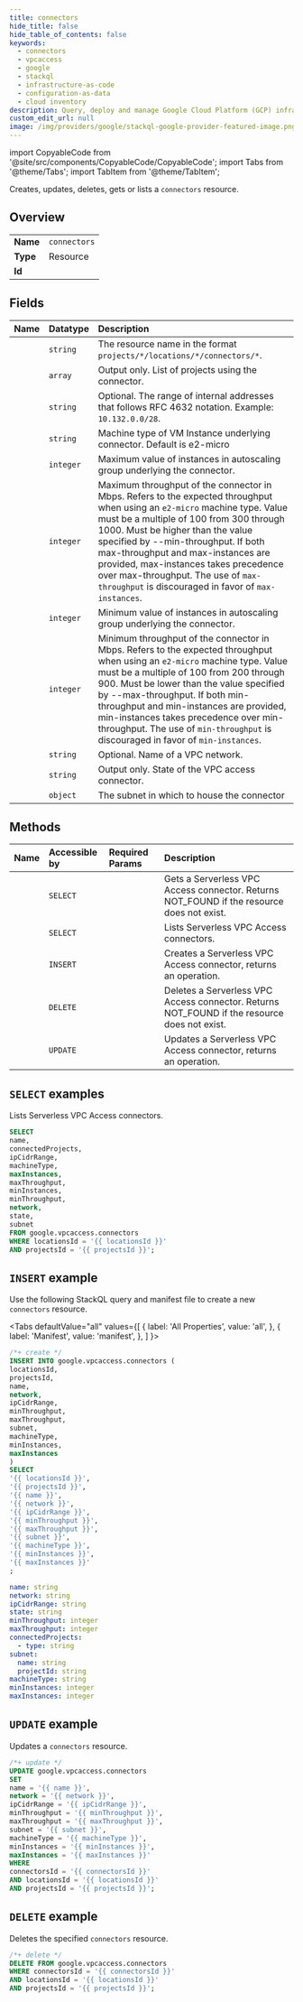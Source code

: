```yaml
---
title: connectors
hide_title: false
hide_table_of_contents: false
keywords:
  - connectors
  - vpcaccess
  - google
  - stackql
  - infrastructure-as-code
  - configuration-as-data
  - cloud inventory
description: Query, deploy and manage Google Cloud Platform (GCP) infrastructure and resources using SQL
custom_edit_url: null
image: /img/providers/google/stackql-google-provider-featured-image.png
---
```


import CopyableCode from '@site/src/components/CopyableCode/CopyableCode';
import Tabs from '@theme/Tabs';
import TabItem from '@theme/TabItem';

Creates, updates, deletes, gets or lists a <code>connectors</code> resource.

## Overview
<table><tbody>
<tr><td><b>Name</b></td><td><code>connectors</code></td></tr>
<tr><td><b>Type</b></td><td>Resource</td></tr>
<tr><td><b>Id</b></td><td><CopyableCode code="google.vpcaccess.connectors" /></td></tr>
</tbody></table>

## Fields
| Name | Datatype | Description |
|:-----|:---------|:------------|
| <CopyableCode code="name" /> | `string` | The resource name in the format `projects/*/locations/*/connectors/*`. |
| <CopyableCode code="connectedProjects" /> | `array` | Output only. List of projects using the connector. |
| <CopyableCode code="ipCidrRange" /> | `string` | Optional. The range of internal addresses that follows RFC 4632 notation. Example: `10.132.0.0/28`. |
| <CopyableCode code="machineType" /> | `string` | Machine type of VM Instance underlying connector. Default is e2-micro |
| <CopyableCode code="maxInstances" /> | `integer` | Maximum value of instances in autoscaling group underlying the connector. |
| <CopyableCode code="maxThroughput" /> | `integer` | Maximum throughput of the connector in Mbps. Refers to the expected throughput when using an `e2-micro` machine type. Value must be a multiple of 100 from 300 through 1000. Must be higher than the value specified by --min-throughput. If both max-throughput and max-instances are provided, max-instances takes precedence over max-throughput. The use of `max-throughput` is discouraged in favor of `max-instances`. |
| <CopyableCode code="minInstances" /> | `integer` | Minimum value of instances in autoscaling group underlying the connector. |
| <CopyableCode code="minThroughput" /> | `integer` | Minimum throughput of the connector in Mbps. Refers to the expected throughput when using an `e2-micro` machine type. Value must be a multiple of 100 from 200 through 900. Must be lower than the value specified by --max-throughput. If both min-throughput and min-instances are provided, min-instances takes precedence over min-throughput. The use of `min-throughput` is discouraged in favor of `min-instances`. |
| <CopyableCode code="network" /> | `string` | Optional. Name of a VPC network. |
| <CopyableCode code="state" /> | `string` | Output only. State of the VPC access connector. |
| <CopyableCode code="subnet" /> | `object` | The subnet in which to house the connector |

## Methods
| Name | Accessible by | Required Params | Description |
|:-----|:--------------|:----------------|:------------|
| <CopyableCode code="get" /> | `SELECT` | <CopyableCode code="connectorsId, locationsId, projectsId" /> | Gets a Serverless VPC Access connector. Returns NOT_FOUND if the resource does not exist. |
| <CopyableCode code="list" /> | `SELECT` | <CopyableCode code="locationsId, projectsId" /> | Lists Serverless VPC Access connectors. |
| <CopyableCode code="create" /> | `INSERT` | <CopyableCode code="locationsId, projectsId" /> | Creates a Serverless VPC Access connector, returns an operation. |
| <CopyableCode code="delete" /> | `DELETE` | <CopyableCode code="connectorsId, locationsId, projectsId" /> | Deletes a Serverless VPC Access connector. Returns NOT_FOUND if the resource does not exist. |
| <CopyableCode code="patch" /> | `UPDATE` | <CopyableCode code="connectorsId, locationsId, projectsId" /> | Updates a Serverless VPC Access connector, returns an operation. |

## `SELECT` examples

Lists Serverless VPC Access connectors.

```sql
SELECT
name,
connectedProjects,
ipCidrRange,
machineType,
maxInstances,
maxThroughput,
minInstances,
minThroughput,
network,
state,
subnet
FROM google.vpcaccess.connectors
WHERE locationsId = '{{ locationsId }}'
AND projectsId = '{{ projectsId }}'; 
```

## `INSERT` example

Use the following StackQL query and manifest file to create a new <code>connectors</code> resource.

<Tabs
    defaultValue="all"
    values={[
        { label: 'All Properties', value: 'all', },
        { label: 'Manifest', value: 'manifest', },
    ]
}>
<TabItem value="all">

```sql
/*+ create */
INSERT INTO google.vpcaccess.connectors (
locationsId,
projectsId,
name,
network,
ipCidrRange,
minThroughput,
maxThroughput,
subnet,
machineType,
minInstances,
maxInstances
)
SELECT 
'{{ locationsId }}',
'{{ projectsId }}',
'{{ name }}',
'{{ network }}',
'{{ ipCidrRange }}',
'{{ minThroughput }}',
'{{ maxThroughput }}',
'{{ subnet }}',
'{{ machineType }}',
'{{ minInstances }}',
'{{ maxInstances }}'
;
```
</TabItem>
<TabItem value="manifest">

```yaml
name: string
network: string
ipCidrRange: string
state: string
minThroughput: integer
maxThroughput: integer
connectedProjects:
  - type: string
subnet:
  name: string
  projectId: string
machineType: string
minInstances: integer
maxInstances: integer

```
</TabItem>
</Tabs>

## `UPDATE` example

Updates a <code>connectors</code> resource.

```sql
/*+ update */
UPDATE google.vpcaccess.connectors
SET 
name = '{{ name }}',
network = '{{ network }}',
ipCidrRange = '{{ ipCidrRange }}',
minThroughput = '{{ minThroughput }}',
maxThroughput = '{{ maxThroughput }}',
subnet = '{{ subnet }}',
machineType = '{{ machineType }}',
minInstances = '{{ minInstances }}',
maxInstances = '{{ maxInstances }}'
WHERE 
connectorsId = '{{ connectorsId }}'
AND locationsId = '{{ locationsId }}'
AND projectsId = '{{ projectsId }}';
```

## `DELETE` example

Deletes the specified <code>connectors</code> resource.

```sql
/*+ delete */
DELETE FROM google.vpcaccess.connectors
WHERE connectorsId = '{{ connectorsId }}'
AND locationsId = '{{ locationsId }}'
AND projectsId = '{{ projectsId }}';
```
